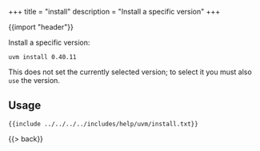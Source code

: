 +++
title = "install"
description = "Install a specific version"
+++

{{import "header"}}

Install a specific version:

```text
uvm install 0.40.11
```

This does not set the currently selected version; to select it you must also `use` the version.

## Usage

```text
{{include ../../../../includes/help/uvm/install.txt}}
```

{{> back}}
